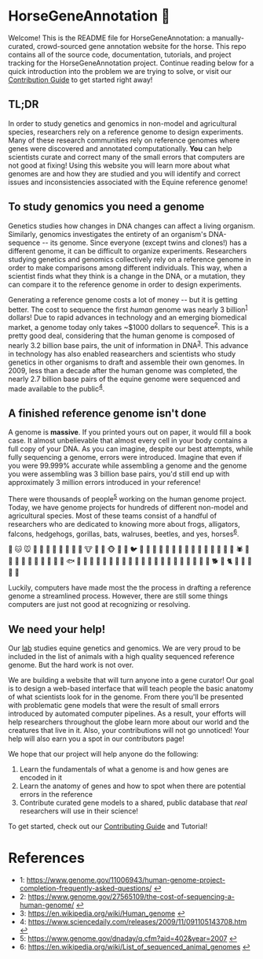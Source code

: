 # HorseGeneAnnotation  🐴
Welcome! This is the README file for HorseGeneAnnotation: a manually-curated,
crowd-sourced gene annotation website for the horse. This repo contains all of
the source code, documentation, tutorials, and project tracking for the
HorseGeneAnnotation project. Continue reading below for a quick introduction into
the problem we are trying to solve, or visit our [Contribution Guide](CONTRIBUTING.md) 
to get started right away!

## TL;DR
In order to study genetics and genomics in non-model and agricultural species, 
researchers rely on a reference genome to design experiments. Many of these 
research communities rely on reference genomes where genes were discovered and 
annotated computationally. **You** can help scientists curate and correct many of
the small errors that computers are not good at fixing! Using this website you 
will learn more about what genomes are and how they are studied and you will
identify and correct issues and inconsistencies associated with the Equine 
reference genome!

## To study genomics you need a genome 
Genetics studies how changes in DNA changes can affect a living organism.
Similarly, genomics investigates the entirety of an organism's DNA-sequence --
its genome. Since everyone (except twins and clones!) has a different genome,
it can be difficult to organize experiments. Researchers studying genetics and
genomics collectively rely on a reference genome in order to make comparisons 
among different individuals. This way, when a scientist finds what they think 
is a change in the DNA, or a mutation, they can compare it to the reference 
genome in order to design experiments. 

Generating a reference genome costs a lot of money -- but it is getting better.
The cost to sequence the first *human* genome was nearly 3
billion<sup id='t1'>[1](#f1)</sup> dollars! Due to rapid advances in technology and
an emerging biomedical market, a genome today only takes ~$1000 dollars to
sequence<sup id='t2'>[2](#f2)</sup>. This is a pretty good deal, considering that the
human genome is composed of nearly 3.2 billion base pairs, the unit of
information in DNA<sup id='t3'>[3](#f3)</sup>. This advance in technology has also
enabled reasearchers and scientists who study genetics in other organisms
to draft and assemble their own genomes. In 2009, less than a decade after the
human genome was completed, the nearly 2.7 billion base pairs of the equine
genome were sequenced and made available to the public<sup id='t4'>[4](#f4)</sup>.

## A finished reference genome isn't done
A genome is **massive**. If you printed yours out on paper, it would fill a
book case. It almost unbelievable that almost every cell in your body contains
a full copy of your DNA. As you can imagine, despite our best attempts,
while fully sequencing a genome, errors were introduced. Imagine that even if
you were 99.999% accurate while assembling a genome and the genome you
were assembling was 3 billion base pairs, you'd still end up with approximately
3 million errors introduced in your reference!

There were thousands of people<sup id='t5'>[5](#f5)</sup> working on the human genome
project. Today, we have genome projects for hundreds of different non-model and
agricultural species. Most of these teams consist of a handful of researchers
who are dedicated to knowing more about frogs, alligators, falcons, hedgehogs,
gorillas, bats, walruses, beetles, and yes, horses<sup id='t6'>[6](#f6)</sup>.  

🐶 🐱 🐭 🐹 🐰 🦊 🐻 🐼 🐨 🐯 🦁 🐮 🐷 🐸 🐵 🐔 🐧 🐦 🐤 🦆 🦅 🦉 🦇 🐺 🐗 🐴 🐝 🐛 🦋 🐌 🐚 🐞 🐜 🕷 🦂 🐢 🐍 
🦎 🐙 🦑 🦐 🦀 🐡 🐠 🐟 🐳 🦈 🐊 🐅 🐆 🦓 🦍 🐘 🦏 🐪 🐫 🦒 🐃 🐂 🐄 🐎 🐖 🐏 🐑 🐐 🦌 🐕 🐩 🐈 🐓 🦃 🐇 🐁 🐀  

Luckily, computers have made most the the process in drafting a reference genome a
streamlined process. However, there are still some things computers are just
not good at recognizing or resolving.

## We need your help!
Our [lab](https://www.equine.umn.edu/research/equine-genetics-and-genomics-laboratory) 
studies equine genetics and genomics. We are very proud to be included in the list
of animals with a high quality sequenced reference genome. But the hard work is not over.

We are building a website that will turn anyone into a gene curator! Our goal
is to design a web-based interface that will teach people the basic anatomy of
what scientists look for in the genome. From there you'll be presented with
problematic gene models that were the result of small errors introduced by
automated computer pipelines. As a result, your efforts will help researchers
throughout the globe learn more about our world and the creatures that 
live in it. Also, your contributions will not go unnoticed! Your help will 
also earn you a spot in our contributors page!

We hope that our project will help anyone do the following:
1. Learn the fundamentals of what a genome is and how genes are encoded in it
2. Learn the anatomy of genes and how to spot when there are potential errors in the reference
3. Contribute curated gene models to a shared, public database that *real* researchers
will use in their science!

To get started, check out our [Contributing Guide](CONTRIBUTING.md) and Tutorial!

# References
- <a name='f1'>1</a>: https://www.genome.gov/11006943/human-genome-project-completion-frequently-asked-questions/ [↩](#t1)
- <a name='f2'>2</a>: https://www.genome.gov/27565109/the-cost-of-sequencing-a-human-genome/ [↩](#t2)
- <a name='f3'>3</a>: https://en.wikipedia.org/wiki/Human_genome [↩](#t3)
- <a name='f4'>4</a>: https://www.sciencedaily.com/releases/2009/11/091105143708.htm [↩](#f4)
- <a name='f5'>5</a>: https://www.genome.gov/dnaday/q.cfm?aid=402&year=2007 [↩](#f5)
- <a name='f6'>6</a>: https://en.wikipedia.org/wiki/List_of_sequenced_animal_genomes [↩](#f6)
